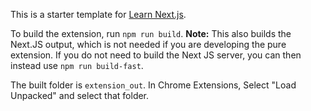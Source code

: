 This is a starter template for [Learn Next.js](https://nextjs.org/learn).

To build the extension, run ```npm run build```.
**Note:** This also builds the Next.JS output, which is not needed if you are developing the pure extension. If you do not need to build the Next JS server, you can then instead use ```npm run build-fast```.

The built folder is ```extension_out```. In Chrome Extensions, Select "Load Unpacked" and select that folder.
